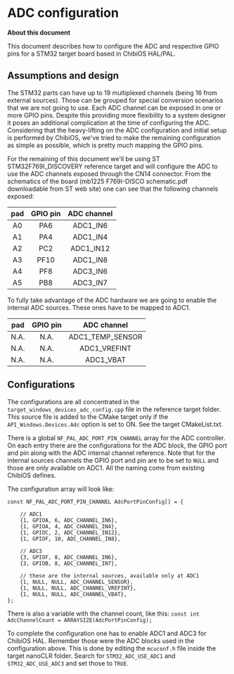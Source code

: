# ADC configuration

**About this document**

This document describes how to configure the ADC and respective GPIO pins for a STM32 target board based in ChibiOS HAL/PAL.


## Assumptions and design

The STM32 parts can have up to 19 multiplexed channels (being 16 from external sources). Those can be grouped for special conversion scenarios that we are not going to use.
Each ADC channel can be exposed in one or more GPIO pins. Despite this providing more flexibility to a system designer it poses an additional complication at the time of configuring the ADC. 
Considering that the heavy-lifting on the ADC configuration and initial setup is performed by ChibiOS, we've tried to make the remaining configuration as simple as possible, which is pretty much mapping the GPIO pins.

For the remaining of this document we'll be using ST STM32F769I_DISCOVERY reference target and will configure the ADC to use the ADC channels exposed through the CN14 connector. From the schematics of the board (mb1225 F769I-DISCO schematic.pdf downloadable from ST web site) one can see that the following channels exposed:

| pad | GPIO pin | ADC channel |
|:-:|:-:|:-:|
| A0 | PA6 | ADC1_IN6 |
| A1 | PA4 | ADC1_IN4 |
| A2 | PC2 | ADC1_IN12 |
| A3 | PF10 | ADC1_IN8 |
| A4 | PF8 | ADC3_IN6 |
| A5 | PB8 | ADC3_IN7 |

To fully take advantage of the ADC hardware we are going to enable the internal ADC sources. These ones have to be mapped to ADC1.

| pad | GPIO pin | ADC channel |
|:-:|:-:|:-:|
| N.A. | N.A. | ADC1_TEMP_SENSOR |
| N.A. | N.A. | ADC1_VREFINT |
| N.A. | N.A. | ADC1_VBAT |


## Configurations

The configurations are all concentrated in the `target_windows_devices_adc_config.cpp` file in the reference target folder.
This source file is added to the CMake target only if the `API_Windows.Devices.Adc` option is set to ON. See the target CMakeList.txt.

There is a global `NF_PAL_ADC_PORT_PIN_CHANNEL` array for the ADC controller. On each entry there are the configurations for the ADC block, the GPIO port and pin along with the ADC internal channel reference. 
Note that for the internal sources channels the GPIO port and pin are to be set to `NULL` and those are only available on ADC1.
All the naming come from existing ChibiOS defines.

The configuration array will look like:
```
const NF_PAL_ADC_PORT_PIN_CHANNEL AdcPortPinConfig[] = {
    
    // ADC1
    {1, GPIOA, 6, ADC_CHANNEL_IN6},
    {1, GPIOA, 4, ADC_CHANNEL_IN4},
    {1, GPIOC, 2, ADC_CHANNEL_IN12},
    {1, GPIOF, 10, ADC_CHANNEL_IN8},

    // ADC3
    {3, GPIOF, 8, ADC_CHANNEL_IN6},
    {3, GPIOB, 8, ADC_CHANNEL_IN7},

    // these are the internal sources, available only at ADC1
    {1, NULL, NULL, ADC_CHANNEL_SENSOR},
    {1, NULL, NULL, ADC_CHANNEL_VREFINT},
    {1, NULL, NULL, ADC_CHANNEL_VBAT},
};
```
There is also a variable with the channel count, like this:
`const int AdcChannelCount = ARRAYSIZE(AdcPortPinConfig);`

To complete the configuration one has to enable ADC1 and ADC3 for ChibiOS HAL. Remember those were the ADC blocks used in the configuration above. This is done by editing the `mcuconf.h` file inside the target nanoCLR folder. Search for `STM32_ADC_USE_ADC1` and `STM32_ADC_USE_ADC3` and set those to `TRUE`.
